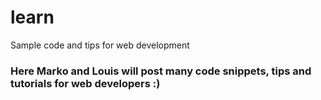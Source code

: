 # learn
Sample code and tips for web development

### Here Marko and Louis will post many code snippets, tips and tutorials for web developers :)
